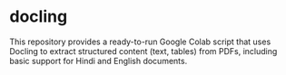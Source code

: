 # docling
This repository provides a ready-to-run Google Colab script that uses Docling to extract structured content (text, tables) from PDFs, including basic support for Hindi and English documents. 
